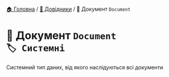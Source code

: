 ﻿[🏠 Головна](../README.MD) / [📘 Довідники](./README.MD) / 📘 Документ `Document`

# 📘 Документ `Document` </br> `🏷️ Системні`

Системний тип даних, від якого наслідуються всі документи
